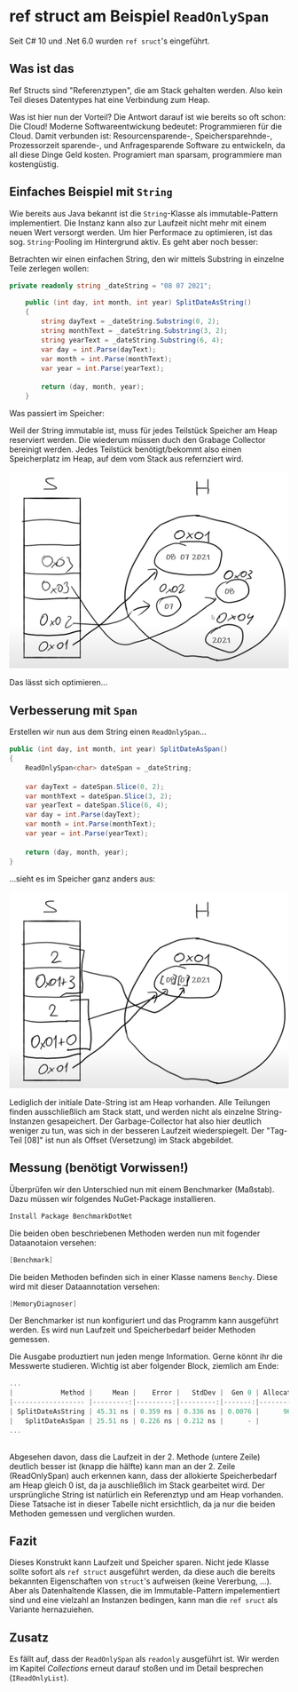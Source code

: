# ref struct am Beispiel ``ReadOnlySpan``

Seit C# 10 und .Net 6.0 wurden ``ref sruct``'s eingeführt.

## Was ist das

Ref Structs sind "Referenztypen", die am Stack gehalten werden. Also kein Teil dieses Datentypes hat eine Verbindung zum Heap.

Was ist hier nun der Vorteil? Die Antwort darauf ist wie bereits so oft schon: Die Cloud! Moderne Softwareentwickung bedeutet: Programmieren für die Cloud. Damit verbunden ist: Resourcensparende-, Speichersparehnde-, Prozessorzeit sparende-, und Anfragesparende Software zu entwickeln, da all diese Dinge Geld kosten. Programiert man sparsam, programmiere man kostengüstig.

## Einfaches Beispiel mit `String`

Wie bereits aus Java bekannt ist die ``String``-Klasse als immutable-Pattern implementiert. Die Instanz kann also zur Laufzeit nicht mehr mit einem neuen Wert versorgt werden. Um hier Performace zu optimieren, ist das sog. ``String``-Pooling im Hintergrund aktiv. Es geht aber noch besser:

Betrachten wir einen einfachen String, den wir mittels Substring in einzelne Teile zerlegen wollen:

```C#
private readonly string _dateString = "08 07 2021";
```

``` C#
    public (int day, int month, int year) SplitDateAsString()
    {
        string dayText = _dateString.Substring(0, 2);
        string monthText = _dateString.Substring(3, 2);
        string yearText = _dateString.Substring(6, 4);
        var day = int.Parse(dayText);
        var month = int.Parse(monthText);
        var year = int.Parse(yearText);

        return (day, month, year);
    }
```

Was passiert im Speicher:

Weil der String immutable ist, muss für jedes Teilstück Speicher am Heap reserviert werden. Die wiederum müssen duch den Grabage Collector bereinigt werden. Jedes Teilstück benötigt/bekommt also einen Speicherplatz im Heap, auf dem vom Stack aus refernziert wird.

![String](String.png)

Das lässt sich optimieren...

## Verbesserung mit `Span`

Erstellen wir nun aus dem String einen `ReadOnlySpan`...

```C#
public (int day, int month, int year) SplitDateAsSpan()
{
    ReadOnlySpan<char> dateSpan = _dateString;

    var dayText = dateSpan.Slice(0, 2);
    var monthText = dateSpan.Slice(3, 2);
    var yearText = dateSpan.Slice(6, 4);
    var day = int.Parse(dayText);
    var month = int.Parse(monthText);
    var year = int.Parse(yearText);

    return (day, month, year);
}
```

...sieht es im Speicher ganz anders aus:

![Span](Span.png)

Lediglich der initiale Date-String ist am Heap vorhanden. Alle Teilungen finden ausschließlich am Stack statt, und werden nicht als einzelne String-Instanzen gesapeichert. Der Garbage-Collector hat also hier deutlich weniger zu tun, was sich in der besseren Laufzeit wiederspiegelt. Der "Tag-Teil [08]" ist nun als Offset (Versetzung) im Stack abgebildet.

## Messung (benötigt Vorwissen!)

Überprüfen wir den Unterschied nun mit einem Benchmarker (Maßstab). Dazu müssen wir folgendes NuGet-Package installieren.

```Powershell
Install Package BenchmarkDotNet
```

Die beiden oben beschriebenen Methoden werden nun mit fogender Dataanotaion versehen:

```C#
[Benchmark]
```

Die beiden Methoden befinden sich in einer Klasse namens ``Benchy``. Diese wird mit dieser Dataannotation versehen:

```C#
[MemoryDiagnoser]
```

Der Benchmarker ist nun konfiguriert und das Programm kann ausgeführt werden. Es wird nun Laufzeit und Speicherbedarf beider Methoden gemessen.

Die Ausgabe produztiert nun jeden menge Information. Gerne könnt ihr die Messwerte studieren. Wichtig ist aber folgender Block, ziemlich am Ende:

```powershell
...
|            Method |     Mean |    Error |   StdDev |  Gen 0 | Allocated |
|------------------ |---------:|---------:|---------:|-------:|----------:|
| SplitDateAsString | 45.31 ns | 0.359 ns | 0.336 ns | 0.0076 |      96 B |
|   SplitDateAsSpan | 25.51 ns | 0.226 ns | 0.212 ns |      - |         - |
...
  
```

Abgesehen davon, dass die Laufzeit in der 2. Methode (untere Zeile) deutlich besser ist (knapp die hälfte) kann man an der 2. Zeile (ReadOnlySpan) auch erkennen kann, dass der allokierte Speicherbedarf am Heap gleich 0 ist, da ja auschließlich im Stack gearbeitet wird. Der ursprüngliche String ist natürlich ein Referenztyp und am Heap vorhanden. Diese Tatsache ist in dieser Tabelle nicht ersichtlich, da ja nur die beiden Methoden gemessen und verglichen wurden.

## Fazit

Dieses Konstrukt kann Laufzeit und Speicher sparen. Nicht jede Klasse sollte sofort als ``ref struct`` ausgeführt werden, da diese auch die bereits bekannten Eigenschaften von ``struct``'s aufweisen (keine Vererbung, ...). Aber als Datenhaltende Klassen, die im Immutable-Pattern impelementiert sind und eine vielzahl an Instanzen bedingen, kann man die ``ref sruct`` als Variante hernazuiehen.

## Zusatz

Es fällt auf, dass der ``ReadOnlySpan`` als ``readonly`` ausgeführt ist. Wir werden im Kapitel *Collections* erneut darauf stoßen und im Detail besprechen (`IReadOnlyList`).